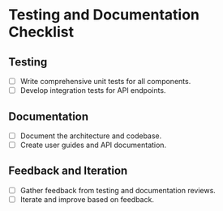 # Testing and Documentation Checklist

## Testing
- [ ] Write comprehensive unit tests for all components.
- [ ] Develop integration tests for API endpoints.

## Documentation
- [ ] Document the architecture and codebase.
- [ ] Create user guides and API documentation.

## Feedback and Iteration
- [ ] Gather feedback from testing and documentation reviews.
- [ ] Iterate and improve based on feedback.